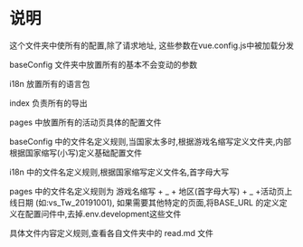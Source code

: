 # 说明

这个文件夹中使所有的配置,除了请求地址, 这些参数在vue.config.js中被加载分发

baseConfig 文件夹中放置所有的基本不会变动的参数

i18n 放置所有的语言包

index 负责所有的导出

pages 中放置所有的活动页具体的配置文件

baseConfig 中的文件名定义规则,当国家太多时,根据游戏名缩写定义文件夹,内部根据国家缩写(小写)定义基础配置文件

i18n 中的文件名定义规则,根据国家缩写定义文件名,首字母大写

pages 中的文件名定义规则为 游戏名缩写 + _ + 地区(首字母大写) + _ +活动页上线日期 (如:vs_Tw_20191001), 如果需要其他特定的页面,将BASE_URL 的定义定义在配置问件中,去掉.env.development这些文件

具体文件内容定义规则,查看各自文件夹中的 read.md 文件

